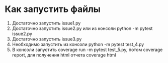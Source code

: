 # Как запустить файлы
1. Достаточно запустить issue1.py
2. Достаточно запустить issue2.py или из консоли python -m pytest issue2.py
3. Достаточно запустить issue3.py
4. Необходимо запустить из консоли python -m pytest test_4.py
5. В консоли запустить coverage run -m pytest test_5.py, потом coverage report, для получения html отчета coverage html
